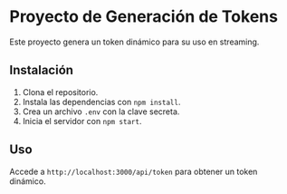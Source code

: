# Proyecto de Generación de Tokens

Este proyecto genera un token dinámico para su uso en streaming.

## Instalación
1. Clona el repositorio.
2. Instala las dependencias con `npm install`.
3. Crea un archivo `.env` con la clave secreta.
4. Inicia el servidor con `npm start`.

## Uso
Accede a `http://localhost:3000/api/token` para obtener un token dinámico.
